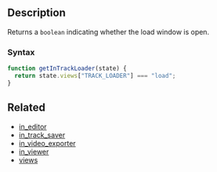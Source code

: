 ## Description

Returns a `boolean` indicating whether the load window is open.

### Syntax

```js
function getInTrackLoader(state) {
  return state.views["TRACK_LOADER"] === "load";
}
```

## Related

- [in_editor](./in_editor.md)
- [in_track_saver](./in_track_saver.md)
- [in_video_exporter](./in_video_exporter.md)
- [in_viewer](./in_viewer.md)
- [views](./views.md)
